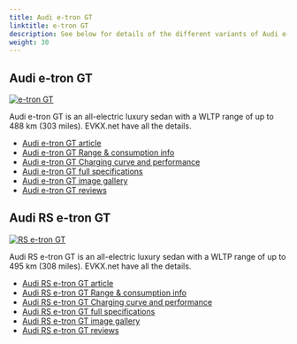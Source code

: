 ```yaml
---
title: Audi e-tron GT
linktitle: e-tron GT
description: See below for details of the different variants of Audi e-tron GT
weight: 30
---
```

## Audi e-tron GT

[![e-tron GT](https://media.evkx.net/multimedia/models/audi/e-tron_gt/e-tron_gt/main_1_st.jpg)](/models/audi/e-tron_gt/e-tron_gt/)

Audi e-tron GT is an all-electric luxury sedan with a WLTP range of up to 488 km (303 miles). EVKX.net have all the details. 

- [Audi e-tron GT article](/models/audi/e-tron_gt/e-tron_gt/)
- [Audi e-tron GT Range & consumption info](/models/audi/e-tron_gt/e-tron_gt//rangeandconsumption)
- [Audi e-tron GT Charging curve and performance](/models/audi/e-tron_gt/e-tron_gt//chargingcurve)
- [Audi e-tron GT full specifications](/models/audi/e-tron_gt/e-tron_gt//specifications)
- [Audi e-tron GT image gallery](/models/audi/e-tron_gt/e-tron_gt//gallery)
- [Audi e-tron GT reviews](/models/audi/e-tron_gt/e-tron_gt//reviews)

## Audi RS e-tron GT

[![RS e-tron GT](https://media.evkx.net/multimedia/models/audi/e-tron_gt/rs_e-tron_gt/main_1_st.jpg)](/models/audi/e-tron_gt/rs_e-tron_gt/)

Audi RS e-tron GT is an all-electric luxury sedan with a WLTP range of up to 495 km (308 miles). EVKX.net have all the details. 

- [Audi RS e-tron GT article](/models/audi/e-tron_gt/rs_e-tron_gt/)
- [Audi RS e-tron GT Range & consumption info](/models/audi/e-tron_gt/rs_e-tron_gt//rangeandconsumption)
- [Audi RS e-tron GT Charging curve and performance](/models/audi/e-tron_gt/rs_e-tron_gt//chargingcurve)
- [Audi RS e-tron GT full specifications](/models/audi/e-tron_gt/rs_e-tron_gt//specifications)
- [Audi RS e-tron GT image gallery](/models/audi/e-tron_gt/rs_e-tron_gt//gallery)
- [Audi RS e-tron GT reviews](/models/audi/e-tron_gt/rs_e-tron_gt//reviews)

